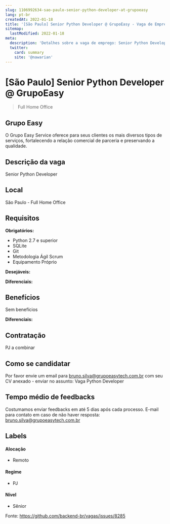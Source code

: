 ```yaml
---
slug: 1106992634-sao-paulo-senior-python-developer-at-grupoeasy
lang: pt-br
createdAt: 2022-01-18
title: '[São Paulo] Senior Python Developer @ GrupoEasy - Vaga de Emprego'
sitemap:
  lastModified: 2022-01-18
meta:
  description: 'Detalhes sobre a vaga de emprego: Senior Python Developer'
  twitter:
    card: summary
    site: '@nawarian'
---
```


# [São Paulo] Senior Python Developer @ GrupoEasy

<!--
==================================================
Full Home Office
==================================================
-->
<!-- 
==================================================
POR FAVOR, SÓ POSTE SE A VAGA FOR PARA BACK-END!

Não faça distinção de gênero no título da vaga.

Use: "Back-End Developer" ao invés de 
"Desenvolvedor Back-End" \o/

Exemplo: `[São Paulo] Back-End Developer @ NOME DA EMPRESA`
==================================================
-->
<!--
==================================================
Caso a vaga for remoto durante a pandemia deixar a linha abaixo
==================================================
-->
> Full Home Office

## Grupo Easy

O Grupo Easy Service oferece para seus clientes os mais diversos tipos de serviços, fortalecendo a relação comercial de parceria e preservando a qualidade.

## Descrição da vaga

Senior Python Developer

## Local

São Paulo - Full Home Office

## Requisitos

**Obrigatórios:**
- Python 2.7 e superior
- SQLite
- Git
- Metodologia Ágil Scrum
- Equipamento Próprio

**Desejáveis:**


**Diferenciais:**


## Benefícios

Sem benefícios

**Diferenciais:**


## Contratação

PJ a combinar

## Como se candidatar

Por favor envie um email para bruno.silva@grupoeasytech.com.br com seu CV anexado - enviar no assunto: Vaga Python Developer

## Tempo médio de feedbacks

Costumamos enviar feedbacks em até 5 dias após cada processo.
E-mail para contato em caso de não haver resposta: bruno.silva@grupoeasytech.com.br

## Labels
<!-- retire os labels que não fazem sentido à vaga -->

#### Alocação
- Remoto

#### Regime
- PJ

#### Nível
- Sênior



Fonte: https://github.com/backend-br/vagas/issues/8285